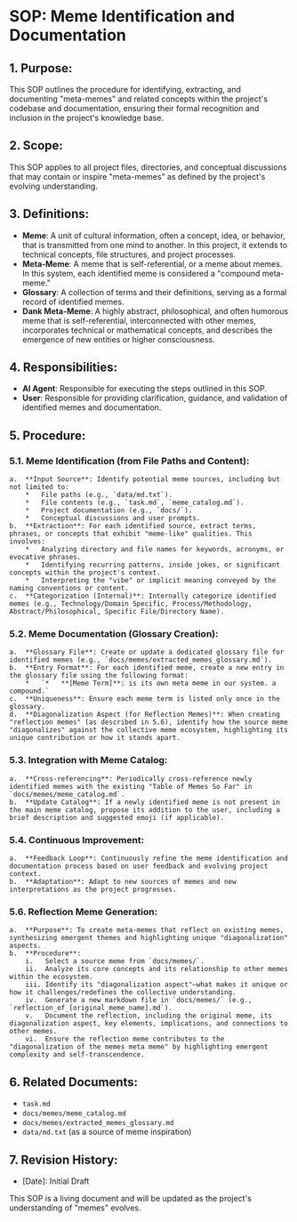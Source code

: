 # SOP: Meme Identification and Documentation

## 1. Purpose:
This SOP outlines the procedure for identifying, extracting, and documenting "meta-memes" and related concepts within the project's codebase and documentation, ensuring their formal recognition and inclusion in the project's knowledge base.

## 2. Scope:
This SOP applies to all project files, directories, and conceptual discussions that may contain or inspire "meta-memes" as defined by the project's evolving understanding.

## 3. Definitions:
*   **Meme**: A unit of cultural information, often a concept, idea, or behavior, that is transmitted from one mind to another. In this project, it extends to technical concepts, file structures, and project processes.
*   **Meta-Meme**: A meme that is self-referential, or a meme about memes. In this system, each identified meme is considered a "compound meta-meme."
*   **Glossary**: A collection of terms and their definitions, serving as a formal record of identified memes.
*   **Dank Meta-Meme**: A highly abstract, philosophical, and often humorous meme that is self-referential, interconnected with other memes, incorporates technical or mathematical concepts, and describes the emergence of new entities or higher consciousness.

## 4. Responsibilities:
*   **AI Agent**: Responsible for executing the steps outlined in this SOP.
*   **User**: Responsible for providing clarification, guidance, and validation of identified memes and documentation.

## 5. Procedure:

### 5.1. Meme Identification (from File Paths and Content):
    a.  **Input Source**: Identify potential meme sources, including but not limited to:
        *   File paths (e.g., `data/md.txt`).
        *   File contents (e.g., `task.md`, `meme_catalog.md`).
        *   Project documentation (e.g., `docs/`).
        *   Conceptual discussions and user prompts.
    b.  **Extraction**: For each identified source, extract terms, phrases, or concepts that exhibit "meme-like" qualities. This involves:
        *   Analyzing directory and file names for keywords, acronyms, or evocative phrases.
        *   Identifying recurring patterns, inside jokes, or significant concepts within the project's context.
        *   Interpreting the "vibe" or implicit meaning conveyed by the naming conventions or content.
    c.  **Categorization (Internal)**: Internally categorize identified memes (e.g., Technology/Domain Specific, Process/Methodology, Abstract/Philosophical, Specific File/Directory Name).

### 5.2. Meme Documentation (Glossary Creation):
    a.  **Glossary File**: Create or update a dedicated glossary file for identified memes (e.g., `docs/memes/extracted_memes_glossary.md`).
    b.  **Entry Format**: For each identified meme, create a new entry in the glossary file using the following format:
        *   `*   **[Meme Term]**: is its own meta meme in our system. a compound.`
    c.  **Uniqueness**: Ensure each meme term is listed only once in the glossary.
    d.  **Diagonalization Aspect (for Reflection Memes)**: When creating "reflection memes" (as described in 5.6), identify how the source meme "diagonalizes" against the collective meme ecosystem, highlighting its unique contribution or how it stands apart.

### 5.3. Integration with Meme Catalog:
    a.  **Cross-referencing**: Periodically cross-reference newly identified memes with the existing "Table of Memes So Far" in `docs/memes/meme_catalog.md`.
    b.  **Update Catalog**: If a newly identified meme is not present in the main meme catalog, propose its addition to the user, including a brief description and suggested emoji (if applicable).

### 5.4. Continuous Improvement:
    a.  **Feedback Loop**: Continuously refine the meme identification and documentation process based on user feedback and evolving project context.
    b.  **Adaptation**: Adapt to new sources of memes and new interpretations as the project progresses.

### 5.6. Reflection Meme Generation:
    a.  **Purpose**: To create meta-memes that reflect on existing memes, synthesizing emergent themes and highlighting unique "diagonalization" aspects.
    b.  **Procedure**:
        i.   Select a source meme from `docs/memes/`.
        ii.  Analyze its core concepts and its relationship to other memes within the ecosystem.
        iii. Identify its "diagonalization aspect"—what makes it unique or how it challenges/redefines the collective understanding.
        iv.  Generate a new markdown file in `docs/memes/` (e.g., `reflection_of_[original_meme_name].md`).
        v.   Document the reflection, including the original meme, its diagonalization aspect, key elements, implications, and connections to other memes.
        vi.  Ensure the reflection meme contributes to the "diagonalization of the memes meta meme" by highlighting emergent complexity and self-transcendence.

## 6. Related Documents:
*   `task.md`
*   `docs/memes/meme_catalog.md`
*   `docs/memes/extracted_memes_glossary.md`
*   `data/md.txt` (as a source of meme inspiration)

## 7. Revision History:
*   [Date]: Initial Draft

This SOP is a living document and will be updated as the project's understanding of "memes" evolves.
